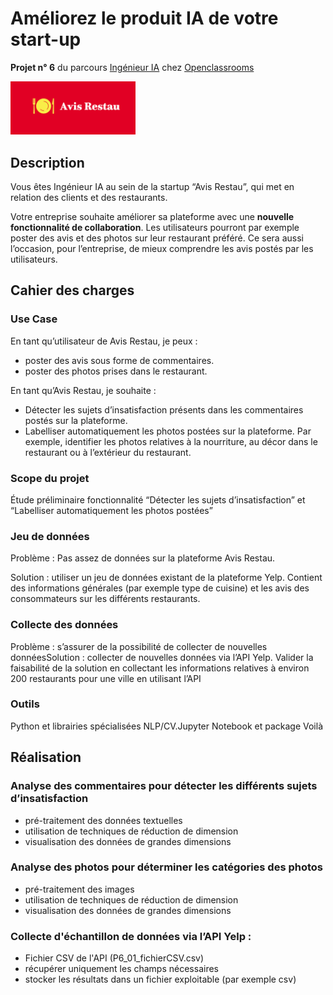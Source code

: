 # Améliorez le produit IA de votre start-up


**Projet n° 6** du parcours [Ingénieur IA](https://openclassrooms.com/fr/paths/188-ingenieur-ia) chez [Openclassrooms](https://openclassrooms.com/fr/)

<img src="img/logo.png" alt="Avis Restau" width="200"/>

## Description

Vous êtes Ingénieur IA au sein de la startup “Avis Restau”, qui met en relation des clients et des restaurants.

Votre entreprise souhaite améliorer sa plateforme avec une **nouvelle fonctionnalité de collaboration**. Les utilisateurs pourront par exemple poster des avis et des photos sur leur restaurant préféré. Ce sera aussi l’occasion, pour l’entreprise, de mieux comprendre les avis postés par les utilisateurs. 


## Cahier des charges


### Use Case
En tant qu’utilisateur de Avis Restau, je peux :
 - poster des avis sous forme de commentaires.
 - poster des photos prises dans le restaurant.

En tant qu’Avis Restau, je souhaite :
 - Détecter les sujets d’insatisfaction présents dans les commentaires postés sur la plateforme.
 - Labelliser automatiquement les photos postées sur la plateforme. Par exemple, identifier les photos relatives à la nourriture, au décor dans le restaurant ou à l’extérieur du restaurant.

### Scope du projet
Étude préliminaire fonctionnalité “Détecter les sujets d’insatisfaction” et “Labelliser automatiquement les photos postées”

### Jeu de données
Problème : Pas assez de données sur la plateforme Avis Restau.

Solution : utiliser un jeu de données existant de la plateforme Yelp. Contient des informations générales (par exemple type de cuisine) et les avis des consommateurs sur les différents restaurants.

### Collecte des données
Problème : s’assurer de la possibilité de collecter de nouvelles donnéesSolution : collecter de nouvelles données via l’API Yelp. Valider la faisabilité de la solution en collectant les  informations relatives à environ 200 restaurants pour une ville en utilisant l’API

### Outils
Python et librairies spécialisées NLP/CV.Jupyter Notebook et package Voilà


## Réalisation

### Analyse des commentaires pour détecter les différents sujets d’insatisfaction
 - pré-traitement des données textuelles
 - utilisation de techniques de réduction de dimension
 - visualisation des données de grandes dimensions

### Analyse des photos pour déterminer les catégories des photos 
 - pré-traitement des images
 - utilisation de techniques de réduction de dimension
 - visualisation des données de grandes dimensions

### Collecte d'échantillon de données via l’API Yelp :
 - Fichier CSV de l'API (P6_01_fichierCSV.csv)
 - récupérer uniquement les champs nécessaires
 - stocker les résultats dans un fichier exploitable (par exemple csv)


